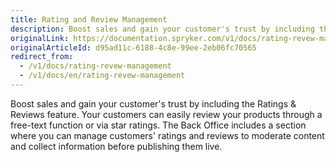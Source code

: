 ```yaml
---
title: Rating and Review Management
description: Boost sales and gain your customer's trust by including the Ratings and Reviews feature.
originalLink: https://documentation.spryker.com/v1/docs/rating-revew-management
originalArticleId: d95ad11c-6188-4c8e-99ee-2eb06fc70565
redirect_from:
  - /v1/docs/rating-revew-management
  - /v1/docs/en/rating-revew-management
---
```


Boost sales and gain your customer's trust by including the Ratings & Reviews feature. Your customers can easily review your products through a free-text function or via star ratings. The Back Office includes a section where you can manage customers' ratings and reviews to moderate content and collect information before publishing them live.
